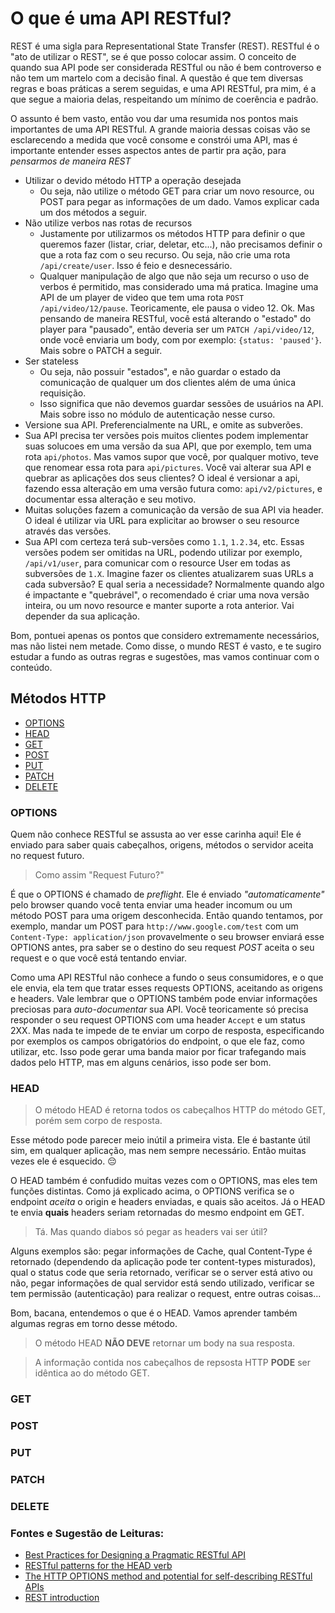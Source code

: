 # O que é uma API RESTful?
REST é uma sigla para Representational State Transfer (REST). RESTful é o "ato de utilizar o REST", se é que posso colocar assim. O conceito de quando sua API pode ser considerada RESTful ou não é bem controverso e não tem um martelo com a decisão final. A questão é que tem diversas regras e boas práticas a serem seguidas, e uma API RESTful, pra mim, é a que segue a maioria delas, respeitando um mínimo de coerência e padrão.

O assunto é bem vasto, então vou dar uma resumida nos pontos mais importantes de uma API RESTful. A grande maioria dessas coisas vão se esclarecendo a medida que você consome e constrói uma API, mas é importante entender esses aspectos antes de partir pra ação, para *pensarmos de maneira REST*
- Utilizar o devido método HTTP a operação desejada
  - Ou seja, não utilize o método GET para criar um novo resource, ou POST para pegar as informações de um dado. Vamos explicar cada um dos métodos a seguir.
- Não utilize verbos nas rotas de recursos
  - Justamente por utilizarmos os métodos HTTP para definir o que queremos fazer (listar, criar, deletar, etc...), não precisamos definir o que a rota faz com o seu recurso. Ou seja, não crie uma rota `/api/create/user`. Isso é feio e desnecessário.
  - Qualquer manipulação de algo que não seja um recurso o uso de verbos é permitido, mas considerado uma má pratica. Imagine uma API de um player de video que tem uma rota `POST /api/video/12/pause`. Teoricamente, ele pausa o video 12. Ok. Mas pensando de maneira RESTful, você está alterando o "estado" do player para "pausado", então deveria ser um `PATCH /api/video/12`, onde você enviaria um body, com por exemplo: `{status: 'paused'}`. Mais sobre o PATCH a seguir.
- Ser stateless
  -  Ou seja, não possuir "estados", e não guardar o estado da comunicação de qualquer um dos clientes além de uma única requisição.
  - Isso significa que não devemos guardar sessões de usuários na API. Mais sobre isso no módulo de autenticação nesse curso.
- Versione sua API. Preferencialmente na URL, e omite as subverões.
 - Sua API precisa ter versões pois muitos clientes podem implementar suas solucoes em uma versão da sua API, que por exemplo, tem uma rota `api/photos`. Mas vamos supor que você, por qualquer motivo, teve que renomear essa rota para `api/pictures`. Você vai alterar sua API e quebrar as aplicações dos seus clientes? O ideal é versionar a api, fazendo essa alteração em uma versão futura como: `api/v2/pictures`, e documentar essa alteração e seu motivo.
 - Muitas soluções fazem a comunicação da versão de sua API via header. O ideal é utilizar via URL para explicitar ao browser o seu resource através das versões.
 - Sua API com certeza terá sub-versões como `1.1`, `1.2.34`, etc. Essas versões podem ser omitidas na URL, podendo utilizar por exemplo, `/api/v1/user`, para comunicar com o resource User em todas as subversões de `1.X`. Imagine fazer os clientes atualizarem suas URLs a cada subversão? E qual seria a necessidade? Normalmente quando algo é impactante e "quebrável", o recomendado é criar uma nova versão inteira, ou um novo resource e manter suporte a rota anterior. Vai depender da sua aplicação.


 Bom, pontuei apenas os pontos que considero extremamente necessários, mas não listei nem metade. Como disse, o mundo REST é vasto, e te sugiro estudar a fundo as outras regras e sugestões, mas vamos continuar com o conteúdo.

## Métodos HTTP
- [OPTIONS](#options)
- [HEAD](#head)
- [GET](#get)
- [POST](#post)
- [PUT](#put)
- [PATCH](#patch)
- [DELETE](#delete)

### OPTIONS
Quem não conhece RESTful se assusta ao ver esse carinha aqui! Ele é enviado para saber quais cabeçalhos, origens, métodos o servidor aceita no request futuro.

> Como assim "Request Futuro?"

É que o OPTIONS é chamado de *preflight*. Ele é enviado *"automaticamente"* pelo browser quando você tenta enviar uma header incomum ou um método POST para uma origem desconhecida. Então quando tentamos, por exemplo, mandar um POST para `http://www.google.com/test` com um `Content-Type: application/json` provavelmente o seu browser enviará esse OPTIONS antes, pra saber se o destino do seu request *POST* aceita o seu request e o que você está tentando enviar.

Como uma API RESTful não conhece a fundo o seus consumidores, e o que ele envia, ela tem que tratar esses requests OPTIONS, aceitando as origens e headers. Vale lembrar que o OPTIONS também pode enviar informações preciosas para *auto-documentar* sua API. Você teoricamente só precisa responder o seu request OPTIONS com uma header `Accept` e um status 2XX. Mas nada te impede de te enviar um corpo de resposta, especificando por exemplos os campos obrigatórios do endpoint, o que ele faz, como utilizar, etc. Isso pode gerar uma banda maior por ficar trafegando mais dados pelo HTTP, mas em alguns cenários, isso pode ser bom.

### HEAD
> O método HEAD é retorna todos os cabeçalhos HTTP do método GET, porém sem corpo de resposta.

Esse método pode parecer meio inútil a primeira vista. Ele é bastante útil sim, em qualquer aplicação, mas nem sempre necessário. Então muitas vezes ele é esquecido. :pensive:

O HEAD também é confudido muitas vezes com o OPTIONS, mas eles tem funções distintas. Como já explicado acima, o OPTIONS verifica se o endpoint *aceita* o origin e headers enviadas, e quais são aceitos. Já o HEAD te envia **quais** headers seriam retornadas do mesmo endpoint em GET.

> Tá. Mas quando diabos só pegar as headers vai ser útil?

Alguns exemplos são: pegar informações de Cache, qual Content-Type é retornado (dependendo da aplicação pode ter content-types misturados), qual o status code que seria retornado, verificar se o server está ativo ou não, pegar informações de qual servidor está sendo utilizado, verificar se tem permissão (autenticação) para realizar o request, entre outras coisas...

Bom, bacana, entendemos o que é o HEAD. Vamos aprender também algumas regras em torno desse método.

> O método HEAD **NÃO DEVE** retornar um body na sua resposta.

> A informação contida nos cabeçalhos de repsosta HTTP **PODE** ser idêntica ao do método GET.

### GET
<!-- TODO: Escrever isso -->
### POST
<!-- TODO: Escrever isso -->
### PUT
<!-- TODO: Escrever isso -->
### PATCH
<!-- TODO: Escrever isso -->
### DELETE
<!-- TODO: Escrever isso -->

### Fontes e Sugestão de Leituras:
- [Best Practices for Designing a Pragmatic RESTful API](http://www.vinaysahni.com/best-practices-for-a-pragmatic-restful-api)
- [RESTful patterns for the HEAD verb](https://www.pragmaticapi.com/blog/2013/02/14/restful-patterns-for-the-head-verb)
- [The HTTP OPTIONS method and potential for self-describing RESTful APIs](http://zacstewart.com/2012/04/14/http-options-method.html)
- [REST introduction](https://www.infoq.com/br/articles/rest-introduction)
